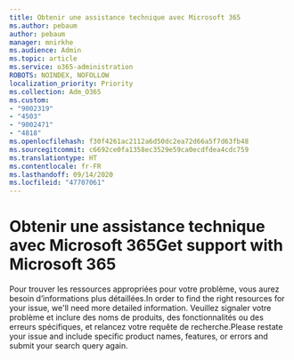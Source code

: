 ```yaml
---
title: Obtenir une assistance technique avec Microsoft 365
ms.author: pebaum
author: pebaum
manager: mnirkhe
ms.audience: Admin
ms.topic: article
ms.service: o365-administration
ROBOTS: NOINDEX, NOFOLLOW
localization_priority: Priority
ms.collection: Adm_O365
ms.custom:
- "9002319"
- "4503"
- "9002471"
- "4818"
ms.openlocfilehash: f30f4261ac2112a6d50dc2ea72d66a5f7d63fb48
ms.sourcegitcommit: c6692ce0fa1358ec3529e59ca0ecdfdea4cdc759
ms.translationtype: HT
ms.contentlocale: fr-FR
ms.lasthandoff: 09/14/2020
ms.locfileid: "47707061"
---
```

# <a name="get-support-with-microsoft-365"></a><span data-ttu-id="bf7e7-102">Obtenir une assistance technique avec Microsoft 365</span><span class="sxs-lookup"><span data-stu-id="bf7e7-102">Get support with Microsoft 365</span></span>

<span data-ttu-id="bf7e7-103">Pour trouver les ressources appropriées pour votre problème, vous aurez besoin d’informations plus détaillées.</span><span class="sxs-lookup"><span data-stu-id="bf7e7-103">In order to find the right resources for your issue, we'll need more detailed information.</span></span> <span data-ttu-id="bf7e7-104">Veuillez signaler votre problème et inclure des noms de produits, des fonctionnalités ou des erreurs spécifiques, et relancez votre requête de recherche.</span><span class="sxs-lookup"><span data-stu-id="bf7e7-104">Please restate your issue and include specific product names, features, or errors and submit your search query again.</span></span>

